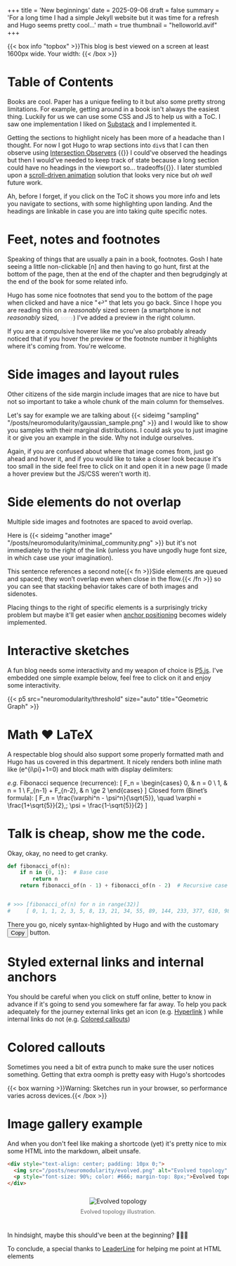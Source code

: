 +++
title = 'New beginnings'
date = 2025-09-06
draft = false
summary = 'For a long time I had a simple Jekyll website but it was time for a refresh and Hugo seems pretty cool...'
math = true
thumbnail = "helloworld.avif"
+++

<script src="leader-line.min.js"></script>
<script>
    let width = 0;
    function getWidth() {
    return Math.max(
      document.body.scrollWidth,
      document.documentElement.scrollWidth,
      document.body.offsetWidth,
      document.documentElement.offsetWidth,
      document.documentElement.clientWidth
    );}
    document.addEventListener('DOMContentLoaded', function() {
        let start = document.getElementById('table-of-contents');
        let end = document.getElementById('tocButton');
        new LeaderLine( start, end, {color: 'grey', size:4, dash: {animation: true}, endPlug: 'hand', endPlugSize:0.8, startSocket : 'left', endSocket: 'top'});
        start = document.getElementById('start');
        end = document.querySelector('[data-footnote-id="fn1"]');
        let style = window.getComputedStyle(end)
        if (style.display != 'none'){
          new LeaderLine( start, end, {color: 'grey', size:4, dash: {animation: true}, endPlug: 'hand', endPlugSize:0.8, startSocket : "right", endSocket: 'bottom', path :'grid'});//, startSocketGravity:600});
        }
        width = getWidth()
        const pageWidthSpan = document.getElementById('pageWidth')
        if (pageWidthSpan) { pageWidthSpan.textContent = width + 'px' }
        pageWidthSpan.style = 'color:red'
        if(width >= 1600){pageWidthSpan.style = 'color:green'}
    });
</script>

{{< box info "topbox" >}}This blog is best viewed on a screen at least 1600px wide. Your width: <span id="pageWidth"></span>{{< /box >}}

# Table of Contents

Books are cool. Paper has a unique feeling to it but also some pretty strong limitations. For example, getting around in a book isn't always the easiest thing. Luckily for us we can use some CSS and JS to help us with a ToC. I saw one implementation I liked on [Substack](https://substack.com/) and I implemented it.

Getting the sections to highlight nicely has been more of a headache than I thought. For now I got Hugo to wrap sections into `div`s that I can then observe using [Intersection Observers](https://developer.mozilla.org/en-US/docs/Web/API/Intersection_Observer_API) {{<fn>}} I could've observed the headings but then I would've needed to keep track of state because a long section could have no headings in the viewport so... tradeoffs{{</fn>}}. 
I later stumbled upon a [scroll-driven animation](https://kizu.dev/scroll-driven-animations/#table-ofcontents-with-highlighted-current-sections) solution that looks very nice but _oh well_ future work.

Ah, before I forget, if you click on the ToC it shows you more info and lets you navigate to sections, with some highlighting upon landing. And the headings are linkable in case you are into taking quite specific notes.


# Feet, notes and footnotes

Speaking of things that are usually a pain in a book, footnotes. Gosh I hate seeing a little non-clickable [n] and then having to go hunt, first at the bottom of the page, then at the end of the chapter and then begrudgingly at the end of the book for some related info.

Hugo has some nice footnotes that send you to the bottom of the page when clicked and have a nice
"<a class="footnote-backref" role="doc-backlink">↩︎</a>" that lets you go back. Since I hope you are reading this on a _reasonably_ sized screen (a smartphone is not _reasonably_ sized, <small style="color:lightgrey">sorry</small>) I've added a preview in the right column<span id="start">.&nbsp;&nbsp;</span>

If you are a compulsive hoverer like me you've also probably already noticed that if you hover the preview or the footnote number it highlights where it's coming from. You're welcome.

# Side images and layout rules

Other citizens of the side margin include images that are nice to have but not so important to take a whole chunk of the main column for themselves.

Let's say for example we are talking about {{< sideimg "sampling" "/posts/neuromodularity/gaussian_sample.png" >}} and I would like to show you samples with their marginal distributions. I could ask you to just imagine it or give you an example in the side. Why not indulge ourselves.

Again, if you are confused about where that image comes from, just go ahead and hover it, and if you would like to take a closer look because it's too small in the side feel free to click on it and open it in a new page (I made a hover preview but the JS/CSS weren't worth it).

# Side elements do not overlap

Multiple side images and footnotes are spaced to avoid overlap. 

Here is {{< sideimg "another image" "/posts/neuromodularity/minimal_community.png" >}} but it's not immediately to the right of the link (unless you have ungodly huge font size, in which case use your imagination).

This sentence references a second note{{< fn >}}Side elements are queued and spaced; they won’t overlap even when close in the flow.{{< /fn >}} so you can see that stacking behavior takes care of both images and sidenotes.

Placing things to the right of specific elements is a surprisingly tricky problem but maybe it'll get easier when [anchor positioning](https://kizu.dev/anchor-positioning-experiments/) becomes widely implemented.

# Interactive sketches

A fun blog needs some interactivity and my weapon of choice is [P5.js](https://p5js.org/). I've embedded one simple example below, feel free to click on it and enjoy some interactivity.

{{< p5 src="neuromodularity/threshold" size="auto" title="Geometric Graph" >}}

# Math ❤️ LaTeX

A respectable blog should also support some properly formatted math and Hugo has us covered in this department. It nicely renders both inline math like \(e^{i\pi}+1=0\) and block math with display delimiters:

_e.g._ Fibonacci sequence (recurrence):
\[
F_n = \begin{cases}
0, & n = 0 \\
1, & n = 1 \\
F_{n-1} + F_{n-2}, & n \ge 2
\end{cases}
\]
Closed form (Binet’s formula):
\[
F_n = \frac{\varphi^n - \psi^n}{\sqrt{5}}, \quad \varphi = \frac{1+\sqrt{5}}{2},\; \psi = \frac{1-\sqrt{5}}{2}
\]

# Talk is cheap, show me the code.
Okay, okay, no need to get cranky.
```python
def fibonacci_of(n):
    if n in {0, 1}:  # Base case
        return n
    return fibonacci_of(n - 1) + fibonacci_of(n - 2)  # Recursive case


# >>> [fibonacci_of(n) for n in range(32)]
#     [ 0, 1, 1, 2, 3, 5, 8, 13, 21, 34, 55, 89, 144, 233, 377, 610, 987, 1597, 2584, 4181, 6765, 10946, 17711, 28657, 46368, 75025, 121393, 196418, 317811, 514229, 832040, 1346269]  
```
There you go, nicely syntax-highlighted by Hugo and with the customary <button class="copy-button" type="button" style="opacity:1; position:static;">Copy</button> button.

# Styled external links and internal anchors
You should be careful when you click on stuff online, better to know in advance if it's going to send you somewhere far far away. To help you pack adequately for the journey external links get an icon (e.g. [Hyperlink](https://en.wikipedia.org/wiki/Hyperlink) ) while internal links do not (e.g. [Colored callouts](#colored-callouts))



# Colored callouts

Sometimes you need a bit of extra punch to make sure the user notices something. Getting that extra oomph is pretty easy with Hugo's shortcodes

{{< box warning >}}Warning: Sketches run in your browser, so performance varies across devices.{{< /box >}}

# Image gallery example

And when you don't feel like making a shortcode (yet) it's pretty nice to mix some HTML into the markdown, albeit unsafe.

```html
<div style="text-align: center; padding: 10px 0;">
  <img src="/posts/neuromodularity/evolved.png" alt="Evolved topology" style="max-width: 80%; height: auto;" />
  <p style="font-size: 90%; color: #666; margin-top: 8px;">Evolved topology illustration.</p>
</div>
```

<div style="text-align: center; padding: 10px 0;">
  <img src="/posts/neuromodularity/evolved.png" alt="Evolved topology" style="max-width: 80%; height: auto;" />
  <p style="font-size: 90%; color: #666; margin-top: 8px;">Evolved topology illustration.</p>
</div>

In hindsight, maybe this should've been at the beginning? 🤔🤷‍♂️

To conclude, a special thanks to [LeaderLine](https://anseki.github.io/leader-line/) for helping me point at HTML elements